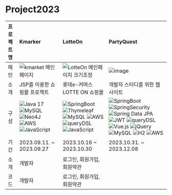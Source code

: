 # Project2023


|프로젝트명|Kmarker|LotteOn|PartyQuest|
|:----|:----|:----|:-----|
|메인|![kmarket 메인페이지](https://github.com/bllor/Project2023/assets/136154061/7bf8d741-b9fe-420a-b54d-4fa9a713b65d) |![LotteOn 메인페이지 크기조정](https://github.com/bllor/Project2023/assets/136154061/95b88a29-d9cc-4f64-9fa2-91013f8292e2) |![image](https://github.com/bllor/Project2023/assets/136154061/23ea267f-dc6b-4526-a5df-94862e38f552)|
|소개|JSP를 이용한 쇼핑몰 프로젝트|롯데e-커머스 LOTTE ON 쇼핑몰|개발자 스터디를 위한 웹사이트|
|구성|![Java 17](https://img.shields.io/badge/java17-%23ED8B00.svg) ![MySQL](https://img.shields.io/badge/MySQL-%2300f) ![Neo4J](https://img.shields.io/badge/JSP-008CC1) ![AWS](https://img.shields.io/badge/AWS-%23FF9900) ![JavaScript](https://img.shields.io/badge/javascript-%23323330) |![SpringBoot](https://img.shields.io/badge/spring-%236DB33F) ![Thymeleaf](https://img.shields.io/badge/Thymeleaf-%23005C0F) ![MySQL](https://img.shields.io/badge/MySQL-%2300f) ![AWS](https://img.shields.io/badge/AWS-%23FF9900) ![queryDSL](https://img.shields.io/badge/queryDSL-%234a4a4a) ![JavaScript](https://img.shields.io/badge/javascript-%23323330) | ![SpringBoot](https://img.shields.io/badge/spring-%236DB33F) ![SpringSecurity](https://img.shields.io/badge/SpringSecurity-%236DB33F) ![Spring Data JPA](https://img.shields.io/badge/Spring_Data_JPA-%236DB33F) ![JWT](https://img.shields.io/badge/JWT-black) ![queryDSL](https://img.shields.io/badge/queryDSL-%234a4a4a) ![Vue.js](https://img.shields.io/badge/vuejs-%2335495e) ![jQuery](https://img.shields.io/badge/jQuery-%230769AD)  ![MySQL](https://img.shields.io/badge/MySQL-%2300f) ![H2](https://img.shields.io/badge/H2-%23CC0000) ![AWS](https://img.shields.io/badge/AWS-%23FF9900)  |
|기간|2023.09.11. ~ 2023.09.27|2023.10.16 ~ 2023.10.30|2023.10.31. ~ 2023.12.08|
|소개|개발자|로그인, 회원가입, 회원약관||
|코드|개발자|로그인, 회원가입, 회원약관|
